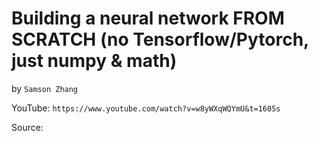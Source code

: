 # Building a neural network FROM SCRATCH (no Tensorflow/Pytorch, just numpy & math)
by `Samson Zhang`

YouTube: `https://www.youtube.com/watch?v=w8yWXqWQYmU&t=1605s`

Source: 

